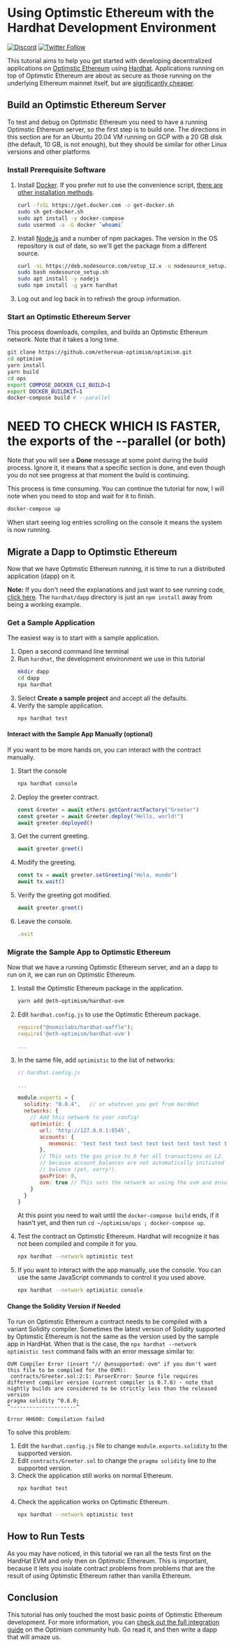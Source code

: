 # Using Optimstic Ethereum with the Hardhat Development Environment

[![Discord](https://img.shields.io/discord/667044843901681675.svg?color=768AD4&label=discord&logo=https%3A%2F%2Fdiscordapp.com%2Fassets%2F8c9701b98ad4372b58f13fd9f65f966e.svg)](https://discord.com/channels/667044843901681675)
[![Twitter Follow](https://img.shields.io/twitter/follow/optimismPBC.svg?label=optimismPBC&style=social)](https://twitter.com/optimismPBC)

This tutorial aims to help you get started with developing decentralized applications on [Optimstic Ethereum](https://optimism.io/) using [Hardhat](https://hardhat.org/). Applications 
running on top of Optimstic Ethereum are about as secure as those running on the underlying Ethereum mainnet itself, but are
[significantly cheaper](https://optimism.io/gas-comparison).


## Build an Optimstic Ethereum Server

To test and debug on Optimstic Ethereum you need to have a running Optimstic Ethereum server, so the first step is to build one. The directions in this section are 
for an Ubuntu 20.04 VM running on GCP with a 20 GB disk (the default, 10 GB, is not enough), but they should be similar for other Linux 
versions and other platforms

### Install Prerequisite Software

1. Install [Docker](https://www.docker.com/). If you prefer not to use the convenience script, 
   [there are other installation methods](https://docs.docker.com/engine/install/ubuntu).

   ```sh
   curl -fsSL https://get.docker.com -o get-docker.sh
   sudo sh get-docker.sh
   sudo apt install -y docker-compose
   sudo usermod -a -G docker `whoami`
   ```
 

2. Install [Node.js](https://nodejs.org/en/) and a number of npm packages. The version in the OS repository is 
  out of date, so we'll get the package from a different source.

   ```sh
   curl -sL https://deb.nodesource.com/setup_12.x -o nodesource_setup.sh
   sudo bash nodesource_setup.sh
   sudo apt install -y nodejs
   sudo npm install -g yarn hardhat
   ```
   
3. Log out and log back in to refresh the group information.


### Start an Optimstic Ethereum Server

This process downloads, compiles, and builds an Optimstic Ethereum network. Note that it takes a long time.

```sh
git clone https://github.com/ethereum-optimism/optimism.git
cd optimism
yarn install
yarn build
cd ops
export COMPOSE_DOCKER_CLI_BUILD=1
export DOCKER_BUILDKIT=1
docker-compose build # --parallel
```

# NEED TO CHECK WHICH IS FASTER, the exports of the --parallel (or both)

Note that you will see a **Done** message at some point during the build process. Ignore it,
it means that a specific section is done, and even though you do not see progress at that 
moment the build is continuing.

This process is time consuming. You can continue the tutorial for now, I will note when you
need to stop and wait for it to finish.

```sh
docker-compose up
```

When start seeing log entries scrolling on the console it means the system is now running. 


## Migrate a Dapp to Optimstic Ethereum

Now that we have Optimstic Ethereum running, it is time to run a distributed application (dapp) on it.

**Note:** If you don't need the explanations and just want to see running code, 
[click here](https://github.com/ethereum-optimism/optimism-tutorial/). The 
`hardhat/dapp` directory
is just an `npm install` away from being a working example.

### Get a Sample Application

The easiest way is to start with a sample application. 

1. Open a second command line terminal
2. Run `hardhat`, the development environment we use in this tutorial
   ```sh
   mkdir dapp
   cd dapp
   npx hardhat
   ```
3. Select **Create a sample project** and accept all the defaults.
4. Verify the sample application.
   ```sh
   npx hardhat test
   ```
   
#### Interact with the Sample App Manually (optional)   
   
If you want to be more hands on, you can interact with the contract manually.

1. Start the console
   ```sh
   npx hardhat console
   ```
2. Deploy the greeter contract.
   ```javascript
   const Greeter = await ethers.getContractFactory("Greeter")
   const greeter = await Greeter.deploy("Hello, world!")
   await greeter.deployed()
   ```
3. Get the current greeting.
   ```javascript
   await greeter.greet()
   ```
4. Modify the greeting.
   ```javascript
   const tx = await greeter.setGreeting("Hola, mundo")
   await tx.wait()
   ```
5. Verify the greeting got modified.
   ```javascript
   await greeter.greet()
   ```
   
6. Leave the console.
   ```javascript
   .exit
   ```

### Migrate the Sample App to Optimstic Ethereum

Now that we have a running Optimstic Ethereum server, and an a dapp to run on it, we can run on Optimstic Ethereum.

1. Install the Optimstic Ethereum package in the application.
   ```sh
   yarn add @eth-optimism/hardhat-ovm
   ```
2. Edit `hardhat.config.js` to use the Optimstic Ethereum package.
   ```js
   require("@nomiclabs/hardhat-waffle");
   require('@eth-optimism/hardhat-ovm')

   ...
   ```
3. In the same file, add `optimistic` to the list of networks:
   ```js
   // hardhat.config.js

   ...
   
   module.exports = {
     solidity: "0.8.4",   // or whatever you get from HardHat
     networks: {
       // Add this network to your config!
       optimistic: {
          url: 'http://127.0.0.1:8545',
          accounts: {
             mnemonic: 'test test test test test test test test test test test junk'
          },
          // This sets the gas price to 0 for all transactions on L2. We do this
          // because account balances are not automatically initiated with an ETH
          // balance (yet, sorry!).
          gasPrice: 0,
          ovm: true // This sets the network as using the ovm and ensure contract will be compiled against that.
       }
     }
   }
   ```

   At this point you need to wait until the `docker-compose build` ends, if it hasn't yet, and then run
   `cd ~/optimism/ops ; docker-compose up`.

4. Test the contract on Optimstic Ethereum. Hardhat will recognize it has not been compiled and compile it for you.

   ```sh
   npx hardhat --network optimistic test
   ```

5. If you want to interact with the app manually, use the console. You can use the same JavaScript commands
   to control it you used above.
   ```sh
   npx hardhat --network optimistic console
   ```
   
   
#### Change the Solidity Version if Needed

To run on Optimstic Ethereum a contract needs to be compiled with a variant Solidity compiler. Sometimes
the latest version of Solidity supported by Optimstic Ethereum is not the same as the version used by the
sample app in HardHat. When that is the case, the `npx hardhat --network optimistic test` command
fails with an error message similar to:

```
OVM Compiler Error (insert "// @unsupported: ovm" if you don't want this file to be compiled for the OVM):
 contracts/Greeter.sol:2:1: ParserError: Source file requires different compiler version (current compiler is 0.7.6) - note that nightly builds are considered to be strictly less than the released version
pragma solidity ^0.8.0;
^---------------------^

Error HH600: Compilation failed
```

To solve this problem:

1. Edit the `hardhat.config.js` file to change `module.exports.solidity` to the supported version.
2. Edit `contracts/Greeter.sol` to change the `pragma solidity` line to the supported version.
3. Check the application still works on normal Ethereum.
   ```sh
   npx hardhat test
   ```
4. Check the application works on Optimstic Ethereum.
   ```sh
   npx hardhat --network optimistic test
   ```


## How to Run Tests

As you may have noticed, in this tutorial we ran all the tests first on the HardHat EVM and only then on Optimstic Ethereum. This is
important, because it lets you isolate contract problems from problems that are the result of using Optimstic Ethereum rather than 
vanilla Ethereum.


## Conclusion

This tutorial has only touched the most basic points of Optimstic Ethereum development. For more information, you can 
[check out the full integration guide](https://community.optimism.io/docs/developers/integration.html) on the Optimism community hub.
Go read it, and then write a dapp that will amaze us.
